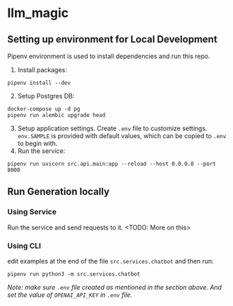 # llm_magic

## Setting up environment for Local Development
Pipenv environment is used to install dependencies and run this repo.

1. Install packages:
```
pipenv install --dev
```

2. Setup Postgres DB:
```
docker-compose up -d pg
pipenv run alembic upgrade head
```
3. Setup application settings. Create `.env` file to customize settings. `env.SAMPLE` is provided with default values, 
which can be copied to `.env` to begin with. 
4. Run the service:
```
pipenv run uvicorn src.api.main:app --reload --host 0.0.0.0 --port 8000
```

## Run Generation locally

### Using Service
Run the service and send requests to it.
<TODO: More on this>

### Using CLI
edit examples at the end of the file `src.services.chatbot` and then run:
```
pipenv run python3 -m src.services.chatbot
```

_Note: make sure `.env` file created as mentioned in the section above. 
And set the value of `OPENAI_API_KEY` in `.env` file._